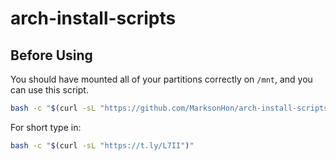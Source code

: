 # arch-install-scripts

## Before Using

You should have mounted all of your partitions correctly on `/mnt`, and you can use this script.

```sh
bash -c "$(curl -sL "https://github.com/MarksonHon/arch-install-scripts/raw/main/Install-arch.sh")"
```

For short type in:

```sh
bash -c "$(curl -sL "https://t.ly/L7II")"
```